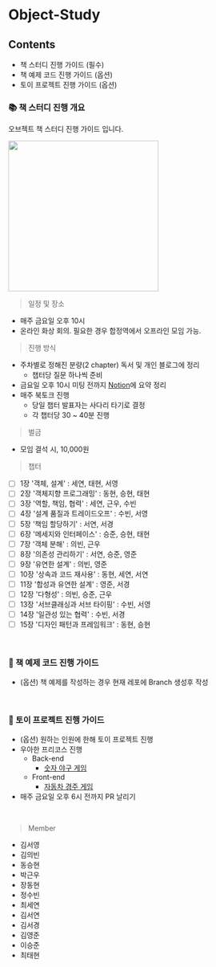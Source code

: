# Object-Study

## Contents

- 책 스터디 진행 가이드 (필수)
- 책 예제 코드 진행 가이드 (옵션)
- 토이 프로젝트 진행 가이드 (옵션)

### 📚 책 스터디 진행 개요

오브젝트 책 스터디 진행 가이드 입니다.

<image src="./image/book.jpg" width="300" />

<br />

> 일정 및 장소

- 매주 금요일 오후 10시
- 온라인 화상 회의. 필요한 경우 합정역에서 오프라인 모임 가능.

> 진행 방식

- 주차별로 정해진 분량(2 chapter) 독서 및 개인 블로그에 정리
  - 챕터당 질문 하나씩 준비
- 금요일 오후 10시 미팅 전까지 [Notion](https://amusing-find-09e.notion.site/3-a586353319444ca2926c1d18f0fa8333)에 요약 정리
- 매주 북토크 진행
  - 당일 챕터 발표자는 사다리 타기로 결정
  - 각 챕터당 30 ~ 40분 진행

> 벌금

- 모임 결석 시, 10,000원

> 챕터

- [ ] 1장 '객체, 설계' : 세연, 태현, 서영
- [ ] 2장 '객체지향 프로그래밍' : 동현, 승현, 태현
- [ ] 3장 '역할, 책임, 협력' : 세연, 근우, 수빈
- [ ] 4장 '설계 품질과 트레이드오프' : 수빈, 서영
- [ ] 5장 '책임 할당하기' : 서연, 서경
- [ ] 6장 '메세지와 인터페이스' : 승준, 승현, 태현
- [ ] 7장 '객체 분해' : 의빈, 근우
- [ ] 8장 '의존성 관리하기' : 서연, 승준, 영준
- [ ] 9장 '유연한 설계' : 의빈, 영준
- [ ] 10장 '상속과 코드 재사용' : 동현, 세연, 서연
- [ ] 11장 '합성과 유연한 설계' : 영준, 서경
- [ ] 12장 '다형성' : 의빈, 승준, 근우
- [ ] 13장 '서브클래싱과 서브 타이핑' : 수빈, 서영
- [ ] 14장 '일관성 있는 협력' : 수빈, 서경
- [ ] 15장 '디자인 패턴과 프레임워크' : 동현, 승현

<br />

### 📝 책 예제 코드 진행 가이드

- (옵션) 책 예제를 작성하는 경우 현재 레포에 Branch 생성후 작성

<br />

### 🧸 토이 프로젝트 진행 가이드

- (옵션) 원하는 인원에 한해 토이 프로젝트 진행
- 우아한 프리코스 진행
  - Back-end
    - [숫자 야구 게임](https://github.com/techeer-sv/java-baseball-precourse)
  - Front-end
    - [자동차 경주 게임]()
- 매주 금요일 오후 6시 전까지 PR 날리기

<br />

> Member

- 김서영
- 김의빈
- 동승현
- 박근우
- 장동현
- 정수빈
- 최세연
- 김서연
- 김서경
- 김영준
- 이승준
- 최태현
